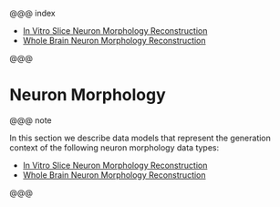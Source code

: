 
@@@ index

* [In Vitro Slice Neuron Morphology Reconstruction](morphology-reconstruction.md)
* [Whole Brain Neuron Morphology Reconstruction](whole-brain-neuron-morphology-reconstruction.md)

@@@

# Neuron Morphology

@@@ note 

In this section we describe data models that represent the generation context of the following neuron morphology data types:

* [In Vitro Slice Neuron Morphology Reconstruction](./morphology-reconstruction.html)
* [Whole Brain Neuron Morphology Reconstruction](./whole-brain-neuron-morphology-reconstruction.html)


@@@


